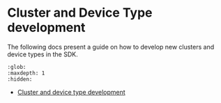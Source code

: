 # Cluster and Device Type development

The following docs present a guide on how to develop new clusters and device
types in the SDK.

```{toctree}
:glob:
:maxdepth: 1
:hidden:

```

-   [Cluster and device type development](./cluster_and_device_type_dev.md)
